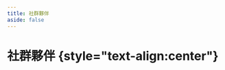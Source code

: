```yaml
---
title: 社群夥伴
aside: false
---
```


<script lang="ts">
import Community from '#components/Community.vue'
</script>

# 社群夥伴 {style="text-align:center"}

<Community />
